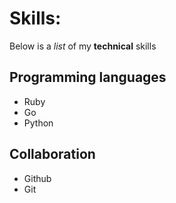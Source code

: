 # Skills:

Below is a *list* of my **technical** skills

## Programming languages
- Ruby
- Go
- Python


## Collaboration
- Github
- Git

